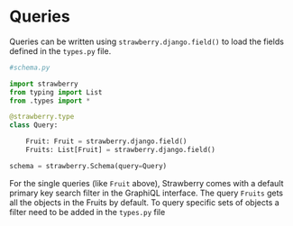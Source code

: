 # Queries

Queries can be written using `strawberry.django.field()` to load the fields defined in the `types.py` file.

```python
#schema.py

import strawberry
from typing import List
from .types import *

@strawberry.type
class Query:

    Fruit: Fruit = strawberry.django.field()
    Fruits: List[Fruit] = strawberry.django.field()

schema = strawberry.Schema(query=Query)
```

For the single queries (like `Fruit` above), Strawberry comes with a default primary key search filter in the GraphiQL interface. The query `Fruits` gets all the objects in the Fruits by default. To query specific sets of objects a filter need to be added in the `types.py` file

